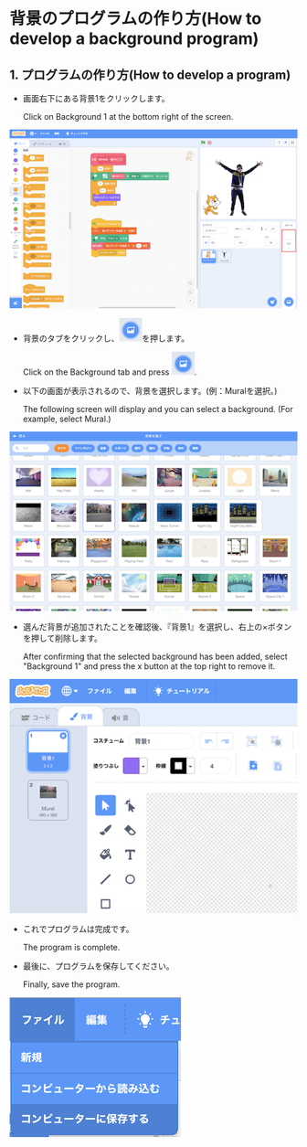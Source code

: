# 背景のプログラムの作り方(How to develop a background program)

## 1. プログラムの作り方(How to develop a program)

- 画面右下にある背景1をクリックします。

    Click on Background 1 at the bottom right of the screen.

![Background](figure/background/background_stage.png)

- 背景のタブをクリックし、![Background](figure/background/background_button.png)を押します。

    Click on the Background tab and press ![Background](figure/background/background_button.png).

- 以下の画面が表示されるので、背景を選択します。(例：Muralを選択。)

    The following screen will display and you can select a background. (For example, select Mural.)

![Background](figure/background/background_select.png)

- 選んだ背景が追加されたことを確認後、『背景1』を選択し、右上の×ボタンを押して削除します。

    After confirming that the selected background has been added, select "Background 1" and press the x button at the top right to remove it.

![Background](figure/background/background_delete.png)

- これでプログラムは完成です。

    The program is complete.

- 最後に、プログラムを保存してください。

    Finally, save the program.

![Common](figure/common/save.png)

